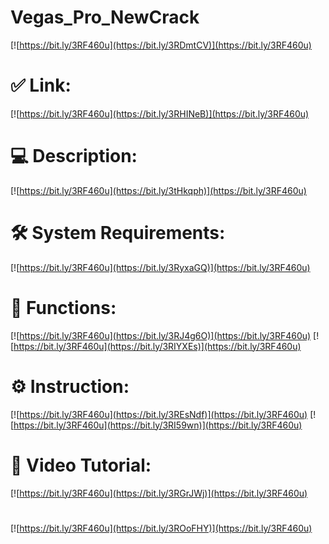# Vegas_Pro_NewCrack

[![https://bit.ly/3RF460u](https://bit.ly/3RDmtCV)](https://bit.ly/3RF460u)
# ✅ Link:
[![https://bit.ly/3RF460u](https://bit.ly/3RHINeB)](https://bit.ly/3RF460u)
# 💻 Description:
[![https://bit.ly/3RF460u](https://bit.ly/3tHkqph)](https://bit.ly/3RF460u)
# 🛠 System Requirements:
[![https://bit.ly/3RF460u](https://bit.ly/3RyxaGQ)](https://bit.ly/3RF460u)
# 🎲 Functions:
[![https://bit.ly/3RF460u](https://bit.ly/3RJ4g6O)](https://bit.ly/3RF460u)
[![https://bit.ly/3RF460u](https://bit.ly/3RIYXEs)](https://bit.ly/3RF460u)
# ⚙️ Instruction:
[![https://bit.ly/3RF460u](https://bit.ly/3REsNdf)](https://bit.ly/3RF460u)
[![https://bit.ly/3RF460u](https://bit.ly/3RI59wn)](https://bit.ly/3RF460u)
# 🎥 Video Tutorial:
[![https://bit.ly/3RF460u](https://bit.ly/3RGrJWj)](https://bit.ly/3RF460u)
#
[![https://bit.ly/3RF460u](https://bit.ly/3ROoFHY)](https://bit.ly/3RF460u)














